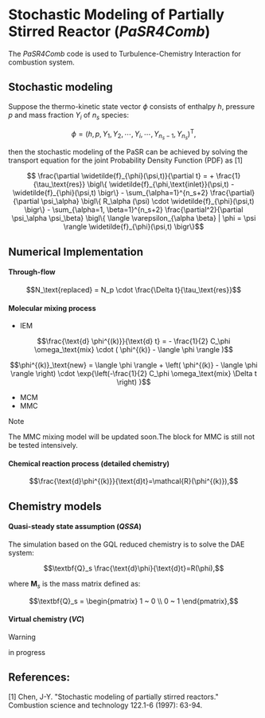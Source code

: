 # Stochastic Modeling of Partially Stirred Reactor (_PaSR4Comb_)
The _PaSR4Comb_ code is used to Turbulence-Chemistry Interaction for combustion system. 

## Stochastic modeling
Suppose the thermo-kinetic state vector $\phi$ consists of enthalpy $h$, pressure $p$ and mass fraction $Y_i$ of $n_s$ species:
```math
\phi = \left( h,p,Y_1,Y_2,\cdots, Y_i,\cdots,Y_{n_{s}-1},Y_{n_{s}} \right)^\text{T},
```
then the stochastic modeling of the PaSR can be achieved by solving the transport equation for the joint Probability Density Function (PDF) as [1]
```math
    \frac{\partial \widetilde{f}_{\phi}(\psi,t)}{\partial t}  =  
    +  \frac{1}{\tau_\text{res}} \bigl\{ \widetilde{f}_{\phi,\text{inlet}}(\psi,t) - \widetilde{f}_{\phi}(\psi,t) \bigr\}
    - \sum_{\alpha=1}^{n_s+2} \frac{\partial}{\partial \psi_\alpha} \bigl\{ R_\alpha (\psi) \cdot \widetilde{f}_{\phi}(\psi,t) \bigr\} - \sum_{\alpha=1, \beta=1}^{n_s+2} \frac{\partial^2}{\partial \psi_\alpha \psi_\beta} \bigl\{ \langle \varepsilon_{\alpha \beta} | \phi = \psi \rangle \widetilde{f}_{\phi}(\psi,t) \bigr\}
```

## Numerical Implementation
#### Through-flow
```math
N_\text{replaced} = N_p \cdot \frac{\Delta t}{\tau_\text{res}}
```
#### Molecular mixing process 
+ IEM
```math
\frac{\text{d} \phi^{(k)}}{\text{d} t} = - \frac{1}{2} C_\phi \omega_\text{mix} \cdot ( \phi^{(k)} - \langle \phi \rangle )
```

```math
\phi^{(k)}_\text{new} = \langle \phi \rangle + \left( \phi^{(k)} - \langle \phi \rangle \right) \cdot \exp{\left(-\frac{1}{2} C_\phi \omega_\text{mix} \Delta t \right) }
```


+ MCM
+ MMC

> [!NOTE]
> The MMC mixing model will be updated soon.The block for MMC is still not be tested intensively.

#### Chemical reaction process (detailed chemistry)

```math
\frac{\text{d}\phi^{(k)}}{\text{d}t}=\mathcal{R}(\phi^{(k)}),
```

## Chemistry models
#### Quasi-steady state assumption (_QSSA_)

The simulation based on the GQL reduced chemistry is to solve the DAE system:

```math
\textbf{Q}_s \frac{\text{d}\phi}{\text{d}t}=R(\phi),
```
where $\textbf{M}_s$ is the mass matrix defined as:

```math
\textbf{Q}_s = \begin{pmatrix}
                  1 ~ 0 \\
                  0 ~ 1
                  \end{pmatrix},
```

#### Virtual chemistry (_VC_)
> [!WARNING]
> in progress

## References:
[1] Chen, J-Y. "Stochastic modeling of partially stirred reactors." Combustion science and technology 122.1-6 (1997): 63-94.
